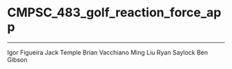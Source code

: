 # CMPSC_483_golf_reaction_force_app
*************************************************************************
Igor Figueira
Jack Temple
Brian Vacchiano
Ming Liu
Ryan Saylock
Ben Gibson
